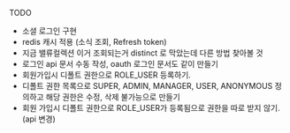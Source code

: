 TODO
* 소셜 로그인 구현
* redis 캐시 적용 (소식 조회, Refresh token)
* 지금 밸류컬렉션 이거 조회되는거 distinct 로 막았는데 다른 방법 찾아볼 것
* 로그인 api 문서 수동 작성, oauth 로그인 문서도 같이 만들기
* 회원가입시 디폴트 권한으로 ROLE_USER 등록하기.
* 디폴트 권한 목록으로 SUPER, ADMIN, MANAGER, USER, ANONYMOUS 정의하고 해당 권한은 수정, 삭제 불가능으로 만들기
* 회원 가입시 디폴트 권한으로 ROLE_USER가 등록됨으로 권한을 따로 받지 않기.(api 변경)